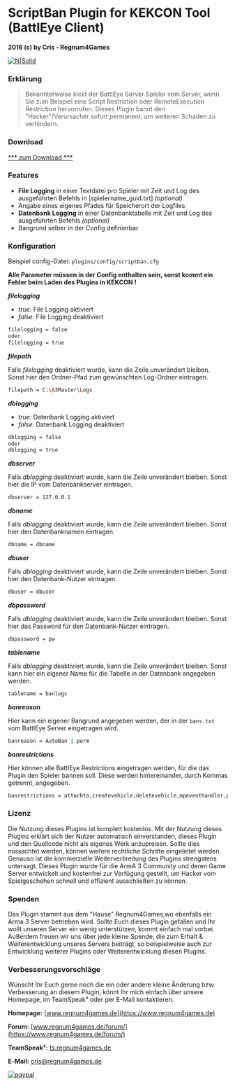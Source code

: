 # ScriptBan Plugin for KEKCON Tool (BattlEye Client)
**2016 (c) by Cris - Regnum4Games**

[![N|Solid](https://www.regnum4games.de/upload/r4g_logo.png)](https://www.regnum4games.de)


### Erklärung
> Bekannterweise kickt der BattlEye Server Spieler vom Server, wenn Sie zum Beispiel eine Script Restriction oder RemoteExecution Restriction hervorrufen. Dieses Plugin bannt den "Hacker"/Verursacher sofort permanent, um weiteren Schaden zu verhindern.



### Download
[*** zum Download ***](https://github.com/kadse/ScriptBan/releases)


### Features
- **File Logging** in einer Textdatei pro Spieler mit Zeit und Log des ausgeführten Befehls in [spielername_guid.txt] *(optional)*
- Angabe eines eigenes Pfades für Speicherort der Logfiles
- **Datenbank Logging** in einer Datenbanktabelle mit Zeit und Log des ausgeführten Befehls *(optional)*
- Bangrund selber in der Config definierbar

### Konfiguration

Beispiel config-Datei: `plugins/config/scriptban.cfg`

**Alle Parameter müssen in der Config enthalten sein, sonst kommt ein Fehler beim Laden des Plugins in KEKCON !**


***filelogging***
- *true:* File Logging aktiviert
- *false:* File Logging deaktiviert
```sh
filelogging = false
oder
filelogging = true
```

***filepath***

Falls *filelogging* deaktiviert wurde, kann die Zeile unverändert bleiben.
Sonst hier den Ordner-Pfad zum gewünschten Log-Ordner eintragen.
```sh
filepath = C:\A3Master\Logs
```

***dblogging***
- *true:* Datenbank Logging aktiviert
- *false:* Datenbank Logging deaktiviert
```sh
dblogging = false
oder
dblogging = true
```

***dbserver***

Falls *dblogging* deaktiviert wurde, kann die Zeile unverändert bleiben.
Sonst hier die IP vom Datenbankserver eintragen.
```sh
dbserver = 127.0.0.1
```

***dbname***

Falls *dblogging* deaktiviert wurde, kann die Zeile unverändert bleiben.
Sonst hier den Datenbanknamen eintragen.
```sh
dbname = dbname
```

***dbuser***

Falls *dblogging* deaktiviert wurde, kann die Zeile unverändert bleiben.
Sonst hier den Datenbank-Nutzer eintragen.
```sh
dbuser = dbuser
```

***dbpassword***

Falls *dblogging* deaktiviert wurde, kann die Zeile unverändert bleiben.
Sonst hier das Password für den Datenbank-Nutzer eintragen.
```sh
dbpassword = pw
```

***tablename***

Falls *dblogging* deaktiviert wurde, kann die Zeile unverändert bleiben.
Sonst kann hier ein eigener Name für die Tabelle in der Datenbank angegeben werden.
```sh
tablename = banlogs
```

***banreason***

Hier kann ein eigener Bangrund angegeben werden, der in der `bans.txt` vom BattlEye Server eingetragen wird.
```sh
banreason = AutoBan | perm
```

***banrestrictions***

Hier können alle BattlEye Restrictions eingetragen werden, für die das Plugin den Spieler bannen soll.
Diese werden hintereinander, durch Kommas getrennt, angegeben.
```sh
banrestrictions = attachto,createvehicle,deletevehicle,mpeventhandler,publicvariable,remoteexec,script,setdamage,setvariable
```


### Lizenz

Die Nutzung dieses Plugins ist komplett kostenlos. Mit der Nutzung dieses Plugins erklärt sich der Nutzer automatisch einverstanden, dieses Plugin und den Quellcode nicht als eigenes Werk anzupreisen. Sollte dies missachtet werden, können weitere rechtliche Schritte eingeleitet werden. Genauso ist die kommerzielle Weiterverbreitung des Plugins strengstens untersagt. Dieses Plugin wurde für die ArmA 3 Community und deren Game Server entwickelt und kostenfrei zur Verfügung gestellt, um Hacker vom Spielgeschehen schnell und effizient ausschließen zu können.


### Spenden
Das Plugin stammt aus dem "Hause" Regnum4Games,wo ebenfalls ein Arma 3 Server betrieben wird. Sollte Euch dieses Plugin gefallen und Ihr wollt unseren Server ein wenig unterstützen, kommt einfach mal vorbei. Außerdem freuen wir uns über jede kleine Spende, die zum Erhalt &  Weiterentwicklung unseres Servers beiträgt, so beispielweise auch zur Entwicklung weiterer Plugins oder Weiterentwicklung diesen Plugins.


### Verbesserungsvorschläge
Wünscht Ihr Euch gerne noch die ein oder andere kleine Änderung bzw. Verbesserung an diesem Plugin, könnt Ihr mich einfach über unsere Homepage, im TeamSpeak³ oder per E-Mail kontaktieren.



**Homepage:** [www.regnum4games.de](https://www.regnum4games.de) 

**Forum:** [www.regnum4games.de/forum/](https://www.regnum4games.de/forum/)

**TeamSpeak³:** [ts.regnum4games.de](http://ts.regnum4games.de)

**E-Mail:** [cris@regnum4games.de](mailto:cris@regnum4games.de)

[![paypal](https://www.paypalobjects.com/de_DE/DE/i/btn/btn_donateCC_LG.gif)](https://www.paypal.com/cgi-bin/webscr?cmd=_donations&business=regnum4games%40web%2ede&lc=DE&item_name=Regnum4Games-ScriptBan-Plugin-Spende&no_note=0&currency_code=EUR&bn=PP%2dDonationsBF%3abtn_donateCC_LG%2egif%3aNonHostedGuest)
